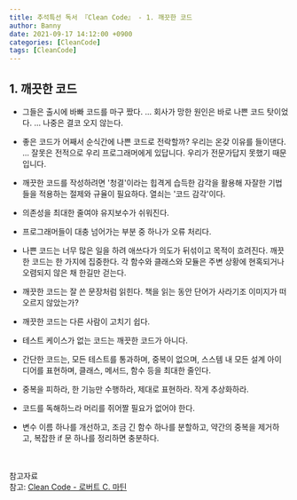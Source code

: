 ```yaml
---
title: 추석특선 독서 『Clean Code』 - 1. 깨끗한 코드
author: Banny
date: 2021-09-17 14:12:00 +0900
categories: [CleanCode]
tags: [CleanCode]
---
```


## 1. 깨끗한 코드

- 그들은 출시에 바빠 코드를 마구 짰다. ... 회사가 망한 원인은 바로 나쁜 코드 탓이었다. ... 나중은 결코 오지 않는다.

- 좋은 코드가 어째서 순식간에 나쁜 코드로 전락할까? 우리는 온갖 이유를 들이댄다. ... 잘못은 전적으로 우리 프로그래머에게 있답니다. 우리가 전문가답지 못했기 때문입니다.

- 깨끗한 코드를 작성하려면 '청결'이라는 힙격게 습득한 감각을 활용해 자잘한 기법들을 적용하는 절제와 규율이 필요하다. 열쇠는 '코드 감각'이다.

- 의존성을 최대한 줄여야 유지보수가 쉬워진다.

- 프로그래머들이 대충 넘어가는 부분 중 하나가 오류 처리다.

- 나쁜 코드는 너무 많은 일을 하려 애쓰다가 의도가 뒤섞이고 목적이 흐려진다. 깨끗한 코드는 한 가지에 집중한다. 각 함수와 클래스와 모듈은 주변 상황에 현혹되거나 오렴되지 않은 채 한길만 걷는다.

- 깨끗한 코드는 잘 쓴 문장처럼 읽힌다. 책을 읽는 동안 단어가 사라기조 이미지가 떠오르지 않았는가?

- 깨끗한 코드는 다른 사람이 고치기 쉽다.

- 테스트 케이스가 없는 코드는 깨끗한 코드가 아니다.

- 간단한 코드는, 모든 테스트를 통과하며, 중복이 없으며, 스스템 내 모든 설계 아이디어를 표현하며, 클래스, 메서드, 함수 등을 최대한 줄인다.

- 중복을 피하라, 한 기능만 수행하라, 제대로 표현하라. 작게 추상화하라.

- 코드를 독해하느라 머리를 쥐어짤 필요가 없어야 한다.

- 변수 이름 하나를 개선하고, 조금 긴 함수 하나를 분할하고, 약간의 중복을 제거하고, 복잡한 if 문 하나를 정리하면 충분하다.

<br>
<br>
참고자료<br>
참고: <a href="http://www.yes24.com/Product/Goods/59626179">Clean Code - 로버트 C. 마틴</a>

